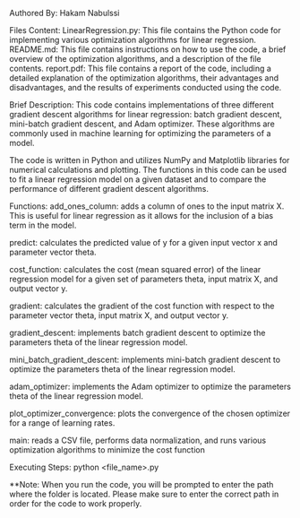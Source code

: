 Authored By:
Hakam Nabulssi


Files Content:
LinearRegression.py: This file contains the Python code for implementing various optimization algorithms for linear regression.
README.md: This file contains instructions on how to use the code, a brief overview of the optimization algorithms, and a description of the file contents.
report.pdf: This file contains a report of the code, including a detailed explanation of the optimization algorithms, their advantages and disadvantages, and the results of experiments conducted using the code.


Brief Description:
This code contains implementations of three different gradient descent algorithms for linear regression: batch gradient descent, mini-batch gradient descent, and Adam optimizer.
These algorithms are commonly used in machine learning for optimizing the parameters of a model.

The code is written in Python and utilizes NumPy and Matplotlib libraries for numerical calculations and plotting.
The functions in this code can be used to fit a linear regression model on a given dataset and to compare the performance of different gradient descent algorithms.


Functions:
add_ones_column: adds a column of ones to the input matrix X. This is useful for linear regression as it allows for the inclusion of a bias term in the model.

predict: calculates the predicted value of y for a given input vector x and parameter vector theta.

cost_function: calculates the cost (mean squared error) of the linear regression model for a given set of parameters theta, input matrix X, and output vector y.

gradient: calculates the gradient of the cost function with respect to the parameter vector theta, input matrix X, and output vector y.

gradient_descent: implements batch gradient descent to optimize the parameters theta of the linear regression model.

mini_batch_gradient_descent: implements mini-batch gradient descent to optimize the parameters theta of the linear regression model.

adam_optimizer: implements the Adam optimizer to optimize the parameters theta of the linear regression model.

plot_optimizer_convergence: plots the convergence of the chosen optimizer for a range of learning rates.

main: reads a CSV file, performs data normalization, and runs various optimization algorithms to minimize the cost function


Executing Steps:
python <file_name>.py

**Note: When you run the code, you will be prompted to enter the path where the folder is located. Please make sure to enter the correct path in order for the code to work properly.

